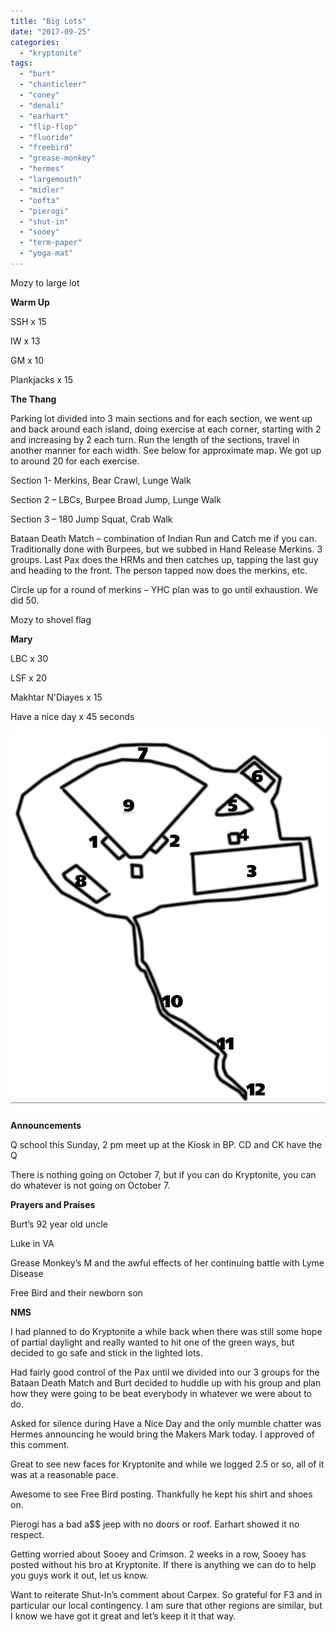 ```yaml
---
title: "Big Lots"
date: "2017-09-25"
categories: 
  - "kryptonite"
tags: 
  - "burt"
  - "chanticleer"
  - "coney"
  - "denali"
  - "earhart"
  - "flip-flop"
  - "fluoride"
  - "freebird"
  - "grease-monkey"
  - "hermes"
  - "largemouth"
  - "midler"
  - "oofta"
  - "pierogi"
  - "shut-in"
  - "sooey"
  - "term-paper"
  - "yoga-mat"
---
```


Mozy to large lot

**Warm Up**

SSH x 15

IW x 13

GM x 10

Plankjacks x 15

**The Thang**

Parking lot divided into 3 main sections and for each section, we went up and back around each island, doing exercise at each corner, starting with 2 and increasing by 2 each turn. Run the length of the sections, travel in another manner for each width. See below for approximate map. We got up to around 20 for each exercise.

Section 1- Merkins, Bear Crawl, Lunge Walk

Section 2 – LBCs, Burpee Broad Jump, Lunge Walk

Section 3 – 180 Jump Squat, Crab Walk

Bataan Death Match – combination of Indian Run and Catch me if you can. Traditionally done with Burpees, but we subbed in Hand Release Merkins. 3 groups. Last Pax does the HRMs and then catches up, tapping the last guy and heading to the front. The person tapped now does the merkins, etc.

Circle up for a round of merkins – YHC plan was to go until exhaustion. We did 50.

Mozy to shovel flag

**Mary**

LBC x 30

LSF x 20

Makhtar N'Diayes x 15

Have a nice day x 45 seconds

![map](images/map.png)

**Announcements**

Q school this Sunday, 2 pm meet up at the Kiosk in BP. CD and CK have the Q

There is nothing going on October 7, but if you can do Kryptonite, you can do whatever is not going on October 7.

**Prayers and Praises**

Burt’s 92 year old uncle

Luke in VA

Grease Monkey’s M and the awful effects of her continuing battle with Lyme Disease

Free Bird and their newborn son

**NMS**

I had planned to do Kryptonite a while back when there was still some hope of partial daylight and really wanted to hit one of the green ways, but decided to go safe and stick in the lighted lots.

Had fairly good control of the Pax until we divided into our 3 groups for the Bataan Death Match and Burt decided to huddle up with his group and plan how they were going to be beat everybody in whatever we were about to do.

Asked for silence during Have a Nice Day and the only mumble chatter was Hermes announcing he would bring the Makers Mark today. I approved of this comment.

Great to see new faces for Kryptonite and while we logged 2.5 or so, all of it was at a reasonable pace.

Awesome to see Free Bird posting. Thankfully he kept his shirt and shoes on.

Pierogi has a bad a$$ jeep with no doors or roof. Earhart showed it no respect.

Getting worried about Sooey and Crimson. 2 weeks in a row, Sooey has posted without his bro at Kryptonite. If there is anything we can do to help you guys work it out, let us know.

Want to reiterate Shut-In’s comment about Carpex. So grateful for F3 and in particular our local contingency. I am sure that other regions are similar, but I know we have got it great and let’s keep it it that way.
